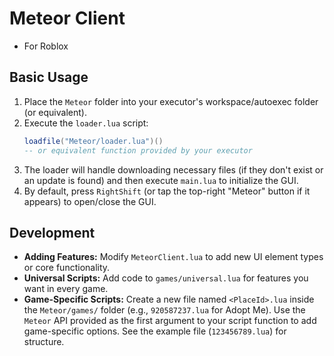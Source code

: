 # Meteor Client 
* For Roblox

## Basic Usage

1.  Place the `Meteor` folder into your executor's workspace/autoexec folder (or equivalent).
2.  Execute the `loader.lua` script:
    ```lua
    loadfile("Meteor/loader.lua")()
    -- or equivalent function provided by your executor
    ```
3.  The loader will handle downloading necessary files (if they don't exist or an update is found) and then execute `main.lua` to initialize the GUI.
4.  By default, press `RightShift` (or tap the top-right "Meteor" button if it appears) to open/close the GUI.

## Development

*   **Adding Features:** Modify `MeteorClient.lua` to add new UI element types or core functionality.
*   **Universal Scripts:** Add code to `games/universal.lua` for features you want in every game.
*   **Game-Specific Scripts:** Create a new file named `<PlaceId>.lua` inside the `Meteor/games/` folder (e.g., `920587237.lua` for Adopt Me). Use the `Meteor` API provided as the first argument to your script function to add game-specific options. See the example file (`123456789.lua`) for structure.
